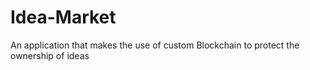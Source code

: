 # Idea-Market
An application that makes the use of custom Blockchain to protect the ownership of ideas

